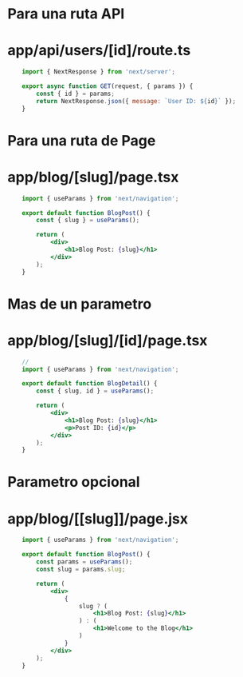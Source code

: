 
# Para una ruta API

# app/api/users/[id]/route.ts

```jsx
	import { NextResponse } from 'next/server';

	export async function GET(request, { params }) {
		const { id } = params;
		return NextResponse.json({ message: `User ID: ${id}` });
	}
```

# Para una ruta de Page

# app/blog/[slug]/page.tsx

<!-- /blog/my-first-post -->

```jsx
	import { useParams } from 'next/navigation';

	export default function BlogPost() {
		const { slug } = useParams();

		return (
			<div>
				<h1>Blog Post: {slug}</h1>
			</div>
		);
	}
```

# Mas de un parametro

# app/blog/[slug]/[id]/page.tsx

<!-- /blog/my-first-post/1 -->

```jsx
	// 
	import { useParams } from 'next/navigation';

	export default function BlogDetail() {
		const { slug, id } = useParams();

		return (
			<div>
				<h1>Blog Post: {slug}</h1>
				<p>Post ID: {id}</p>
			</div>
		);
	}
```

# Parametro opcional

# app/blog/[[slug]]/page.jsx

<!-- /blog/my-first-post -->
<!-- /blog/ -->

```jsx
	import { useParams } from 'next/navigation';

	export default function BlogPost() {
		const params = useParams();
		const slug = params.slug;

		return (
			<div>
				{
					slug ? (
						<h1>Blog Post: {slug}</h1>
					) : (
						<h1>Welcome to the Blog</h1>
					)
				}
			</div>
		);
	}
```